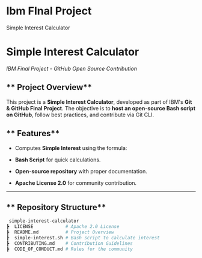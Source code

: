 # Ibm FInal Project
  Simple Interest Calculator

# **Simple Interest Calculator**
 *IBM Final Project - GitHub Open Source Contribution*

## ** Project Overview**
This project is a **Simple Interest Calculator**, developed as part of IBM's **Git & GitHub Final Project**. The objective is to **host an open-source Bash script on GitHub**, follow best practices, and contribute via Git CLI.

## ** Features**
- Computes **Simple Interest** using the formula:  

-  **Bash Script** for quick calculations.
-  **Open-source repository** with proper documentation.
-  **Apache License 2.0** for community contribution.

---

## ** Repository Structure**
```bash
 simple-interest-calculator
┣  LICENSE            # Apache 2.0 License
┣  README.md          # Project Overview
┣  simple-interest.sh # Bash script to calculate interest
┣  CONTRIBUTING.md    # Contribution Guidelines
┣  CODE_OF_CONDUCT.md # Rules for the community

